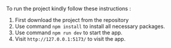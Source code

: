 To run the project kindly follow these instructions : 

1. First download the project from the repository
2. Use command `npm install` to install all necessary packages.
3. Use command `npm run dev` to start the app.
4. Visit `http://127.0.0.1:5173/` to visit the app.

